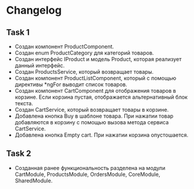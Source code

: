 # Changelog

## Task 1
* Создан компонент ProductComponent.
* Создан enum ProductCategory для категорий товаров.
* Создан интерфейс IProduct и модель Product, которая реализует данный интерфейс.
* Создан ProductsService, который возвращает товары.
* Создан компонент ProductListComponent, который c помощью директивы *ngFor выводит список товаров.
* Создан компонент CartComponent для отображения товаров в корзине. Если корзина пустая, отображается альтернативный блок текста.
* Создан CartService, который возвращает товары в корзине.
* Добавлена кнопка Buy в шаблоне товара. При нажатии товар добавляются в корзину с помощью вызова метода сервиса CartService.
* Добавлена кнопка Empty cart. При нажатии корзина опустошается.

## Task 2
* Созданная ранее функциональность разделена на модули CartModule, ProductsModule, OrdersModule, CoreModule, SharedModule.
